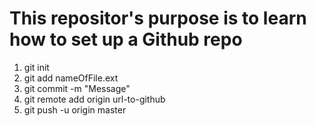 <h1>
	This repositor's purpose is to learn how to set up a Github repo
</h1>

<ol>
	<li>
		git init
	</li>
	<li>
		git add nameOfFile.ext
	</li>
	<li>
		git commit -m "Message"
	</li>
	<li>
		git remote add origin url-to-github
	</li>
	<li>
		git push -u origin master
	</li>
</ol>
